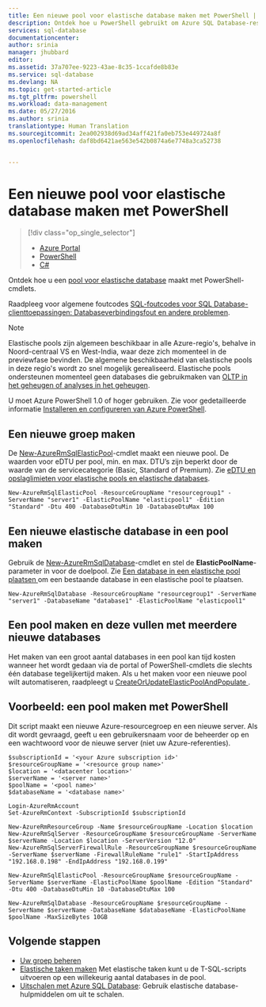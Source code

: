 ```yaml
---
title: Een nieuwe pool voor elastische database maken met PowerShell | Microsoft Docs
description: Ontdek hoe u PowerShell gebruikt om Azure SQL Database-resources uit te schalen door een schaalbare pool voor elastische database te maken voor het beheer van meerdere databases.
services: sql-database
documentationcenter: 
author: srinia
manager: jhubbard
editor: 
ms.assetid: 37a707ee-9223-43ae-8c35-1ccafde8b83e
ms.service: sql-database
ms.devlang: NA
ms.topic: get-started-article
ms.tgt_pltfrm: powershell
ms.workload: data-management
ms.date: 05/27/2016
ms.author: srinia
translationtype: Human Translation
ms.sourcegitcommit: 2ea002938d69ad34aff421fa0eb753e449724a8f
ms.openlocfilehash: daf8bd6421ae563e542b0874a6e7748a3ca52738


---
```

# <a name="create-a-new-elastic-database-pool-with-powershell"></a>Een nieuwe pool voor elastische database maken met PowerShell
> [!div class="op_single_selector"]
> * [Azure Portal](sql-database-elastic-pool-create-portal.md)
> * [PowerShell](sql-database-elastic-pool-create-powershell.md)
> * [C#](sql-database-elastic-pool-create-csharp.md)
> 
> 

Ontdek hoe u een [pool voor elastische database](sql-database-elastic-pool.md) maakt met PowerShell-cmdlets. 

Raadpleeg voor algemene foutcodes [SQL-foutcodes voor SQL Database-clienttoepassingen: Databaseverbindingsfout en andere problemen](sql-database-develop-error-messages.md).

> [!NOTE]
> Elastische pools zijn algemeen beschikbaar in alle Azure-regio's, behalve in Noord-centraal VS en West-India, waar deze zich momenteel in de previewfase bevinden.  De algemene beschikbaarheid van elastische pools in deze regio's wordt zo snel mogelijk gerealiseerd. Elastische pools ondersteunen momenteel geen databases die gebruikmaken van [OLTP in het geheugen of analyses in het geheugen](sql-database-in-memory.md).
> 
> 

U moet Azure PowerShell 1.0 of hoger gebruiken. Zie voor gedetailleerde informatie [Installeren en configureren van Azure PowerShell](../powershell-install-configure.md).

## <a name="create-a-new-pool"></a>Een nieuwe groep maken
De [New-AzureRmSqlElasticPool](https://msdn.microsoft.com/library/azure/mt619378\(v=azure.300\).aspx)-cmdlet maakt een nieuwe pool. De waarden voor eDTU per pool, min. en max. DTU’s zijn beperkt door de waarde van de servicecategorie (Basic, Standard of Premium). Zie [eDTU en opslaglimieten voor elastische pools en elastische databases](sql-database-elastic-pool.md#eDTU-and-storage-limits-for-elastic-pools-and-elastic-databases).

    New-AzureRmSqlElasticPool -ResourceGroupName "resourcegroup1" -ServerName "server1" -ElasticPoolName "elasticpool1" -Edition "Standard" -Dtu 400 -DatabaseDtuMin 10 -DatabaseDtuMax 100


## <a name="create-a-new-elastic-database-in-a-pool"></a>Een nieuwe elastische database in een pool maken
Gebruik de [New-AzureRmSqlDatabase](https://msdn.microsoft.com/library/azure/mt619339\(v=azure.300\).aspx)-cmdlet en stel de **ElasticPoolName**-parameter in voor de doelpool. Zie [Een database in een elastische pool plaatsen ](sql-database-elastic-pool-manage-powershell.md#Move-a-database-into-an-elastic-pool) om een bestaande database in een elastische pool te plaatsen.

    New-AzureRmSqlDatabase -ResourceGroupName "resourcegroup1" -ServerName "server1" -DatabaseName "database1" -ElasticPoolName "elasticpool1"

## <a name="create-a-pool-and-populate-it-with-multiple-new-databases"></a>Een pool maken en deze vullen met meerdere nieuwe databases
Het maken van een groot aantal databases in een pool kan tijd kosten wanneer het wordt gedaan via de portal of PowerShell-cmdlets die slechts één database tegelijkertijd maken. Als u het maken voor een nieuwe pool wilt automatiseren, raadpleegt u [CreateOrUpdateElasticPoolAndPopulate ](https://gist.github.com/billgib/d80c7687b17355d3c2ec8042323819ae).   

## <a name="example-create-a-pool-using-powershell"></a>Voorbeeld: een pool maken met PowerShell

Dit script maakt een nieuwe Azure-resourcegroep en een nieuwe server. Als dit wordt gevraagd, geeft u een gebruikersnaam voor de beheerder op en een wachtwoord voor de nieuwe server (niet uw Azure-referenties).

    $subscriptionId = '<your Azure subscription id>'
    $resourceGroupName = '<resource group name>'
    $location = '<datacenter location>'
    $serverName = '<server name>'
    $poolName = '<pool name>'
    $databaseName = '<database name>'

    Login-AzureRmAccount
    Set-AzureRmContext -SubscriptionId $subscriptionId

    New-AzureRmResourceGroup -Name $resourceGroupName -Location $location
    New-AzureRmSqlServer -ResourceGroupName $resourceGroupName -ServerName $serverName -Location $location -ServerVersion "12.0"
    New-AzureRmSqlServerFirewallRule -ResourceGroupName $resourceGroupName -ServerName $serverName -FirewallRuleName "rule1" -StartIpAddress "192.168.0.198" -EndIpAddress "192.168.0.199"

    New-AzureRmSqlElasticPool -ResourceGroupName $resourceGroupName -ServerName $serverName -ElasticPoolName $poolName -Edition "Standard" -Dtu 400 -DatabaseDtuMin 10 -DatabaseDtuMax 100

    New-AzureRmSqlDatabase -ResourceGroupName $resourceGroupName -ServerName $serverName -DatabaseName $databaseName -ElasticPoolName $poolName -MaxSizeBytes 10GB



## <a name="next-steps"></a>Volgende stappen
* [Uw groep beheren](sql-database-elastic-pool-manage-powershell.md)
* [Elastische taken maken](sql-database-elastic-jobs-overview.md) Met elastische taken kunt u de T-SQL-scripts uitvoeren op een willekeurig aantal databases in de pool.
* [Uitschalen met Azure SQL Database](sql-database-elastic-scale-introduction.md): Gebruik elastische database-hulpmiddelen om uit te schalen.




<!--HONumber=Nov16_HO2-->


